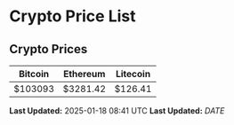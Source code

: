 # Crypto Price List

## Crypto Prices
| Bitcoin | Ethereum | Litecoin |
| ------- | -------- | -------- |
| $103093 | $3281.42 | $126.41 |
**Last Updated:** 2025-01-18 08:41 UTC
**Last Updated:** $DATE$
